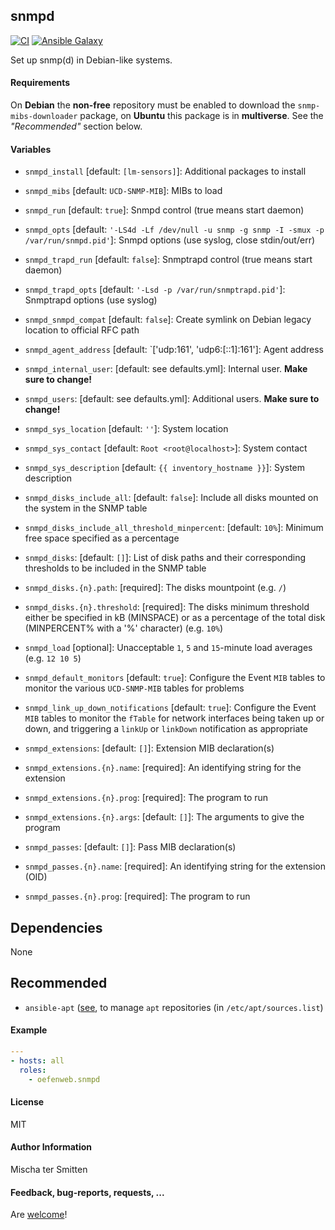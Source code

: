 ## snmpd

[![CI](https://github.com/Oefenweb/ansible-snmpd/workflows/CI/badge.svg)](https://github.com/Oefenweb/ansible-snmpd/actions?query=workflow%3ACI)
[![Ansible Galaxy](http://img.shields.io/badge/ansible--galaxy-snmpd-blue.svg)](https://galaxy.ansible.com/Oefenweb/snmpd)

Set up snmp(d) in Debian-like systems.

#### Requirements


On **Debian** the **non-free** repository must be enabled to download the `snmp-mibs-downloader` package,
on **Ubuntu** this package is in **multiverse**. See the *"Recommended"* section below.

#### Variables

* `snmpd_install` [default: `[lm-sensors]`]: Additional packages to install
* `snmpd_mibs` [default: `UCD-SNMP-MIB`]: MIBs to load
* `snmpd_run` [default: `true`]: Snmpd control (true means start daemon)
* `snmpd_opts` [default: `'-LS4d -Lf /dev/null -u snmp -g snmp -I -smux -p /var/run/snmpd.pid'`]: Snmpd options (use syslog, close stdin/out/err)
* `snmpd_trapd_run` [default: `false`]: Snmptrapd control (true means start daemon)
* `snmpd_trapd_opts` [default: `'-Lsd -p /var/run/snmptrapd.pid'`]: Snmptrapd options (use syslog)
* `snmpd_snmpd_compat` [default: `false`]: Create symlink on Debian legacy location to official RFC path

* `snmpd_agent_address` [default: `['udp:161', 'udp6:[::1]:161']: Agent address

* `snmpd_internal_user`: [default: see defaults.yml]: Internal user. **Make sure to change!**

* `snmpd_users`: [default: see defaults.yml]: Additional users. **Make sure to change!**
* `snmpd_sys_location` [default: `''`]: System location
* `snmpd_sys_contact` [default: `Root <root@localhost>`]: System contact
* `snmpd_sys_description` [default: `{{ inventory_hostname }}`]: System description

* `snmpd_disks_include_all`: [default: `false`]: Include all disks mounted on the system in the SNMP table
* `snmpd_disks_include_all_threshold_minpercent`: [default: `10%`]: Minimum free space specified as a percentage
* `snmpd_disks`: [default: `[]`]: List of disk paths and their corresponding thresholds to be included in the SNMP table
* `snmpd_disks.{n}.path`: [required]: The disks mountpoint (e.g. `/`)
* `snmpd_disks.{n}.threshold`: [required]: The disks minimum threshold either be specified in kB (MINSPACE) or as a percentage of the total disk (MINPERCENT% with a '%' character) (e.g. `10%`)

* `snmpd_load` [optional]: Unacceptable `1`, `5` and `15`-minute load averages (e.g. `12 10 5`)

* `snmpd_default_monitors` [default: `true`]: Configure the Event `MIB` tables to monitor the various `UCD-SNMP-MIB` tables for problems
* `snmpd_link_up_down_notifications` [default: `true`]: Configure the Event `MIB` tables to monitor the `fTable` for network interfaces being taken up or down, and triggering a `linkUp` or `linkDown` notification as appropriate

* `snmpd_extensions`: [default: `[]`]: Extension MIB declaration(s)
* `snmpd_extensions.{n}.name`: [required]: An identifying string for the extension
* `snmpd_extensions.{n}.prog`: [required]: The program to run
* `snmpd_extensions.{n}.args`: [default: `[]`]: The arguments to give the program

* `snmpd_passes`: [default: `[]`]: Pass MIB declaration(s)
* `snmpd_passes.{n}.name`: [required]: An identifying string for the extension (OID)
* `snmpd_passes.{n}.prog`: [required]: The program to run

## Dependencies

None

## Recommended

* `ansible-apt` ([see](https://github.com/Oefenweb/ansible-apt), to manage `apt` repositories (in `/etc/apt/sources.list`)

#### Example

```yaml
---
- hosts: all
  roles:
    - oefenweb.snmpd
```

#### License

MIT

#### Author Information

Mischa ter Smitten

#### Feedback, bug-reports, requests, ...

Are [welcome](https://github.com/Oefenweb/ansible-snmpd/issues)!
